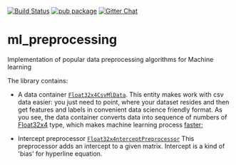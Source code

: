 [![Build Status](https://travis-ci.com/gyrdym/ml_algo.svg?branch=master)](https://travis-ci.com/gyrdym/ml_preprocessing)
[![pub package](https://img.shields.io/pub/v/ml_preprocessing.svg)](https://pub.dartlang.org/packages/ml_preprocessing)
[![Gitter Chat](https://badges.gitter.im/gyrdym/gyrdym.svg)](https://gitter.im/gyrdym/)

# ml_preprocessing
Implementation of popular data preprocessing algorithms for Machine learning

The library contains:
- A data container [`Float32x4CsvMlData`](https://github.com/gyrdym/ml_preprocessing/blob/master/lib/float32x4_csv_ml_data.dart).
This entity makes work with csv data easier: you just need to point, where your dataset resides and then get features 
and labels in convenient data science friendly format. As you see, the data container converts data into sequence of 
numbers of [Float32x4](https://api.dartlang.org/stable/2.1.0/dart-typed_data/Float32x4-class.html) 
type, which makes machine learning process [faster](https://www.dartlang.org/articles/dart-vm/simd);

- Intercept preprocessor [`Float32x4nterceptPreprocessor`](https://github.com/gyrdym/ml_preprocessing/blob/master/lib/float32x4_intercept_preprocessor.dart)
This preprocessor adds an intercept to a given matrix. Intercept is a kind of 'bias' for hyperline equation.